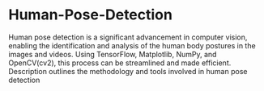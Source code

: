 # Human-Pose-Detection
Human pose detection is a significant advancement in computer vision, enabling the identification and analysis of the human body postures in the images and videos. Using TensorFlow, Matplotlib, NumPy, and OpenCV(cv2), this process can be streamlined and made efficient. Description outlines the methodology and tools involved in human pose detection
